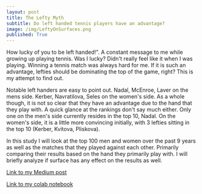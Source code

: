 ```yaml
---
layout: post
title: The Lefty Myth
subtitle: Do left handed tennis players have an advantage?
image: /img/LeftyOnSurfaces.png
published: True
---
```


How lucky of you to be left handed!". A constant message to me while growing up playing tennis. Was I lucky? Didn't really feel like it when I was playing. Winning a tennis match was always hard for me. If it is such an advantage, lefties should be dominating the top of the game, right? This is my attempt to find out.

Notable left handers are easy to point out. Nadal, McEnroe, Laver on the mens side. Kerber, Navratilova, Seles on the women's side. As a whole though, it is not so clear that they have an advantage due to the hand that they play with. A quick glance at the rankings don't say much either. Only one on the men's side currently resides in the top 10, Nadal. On the women's side, it is a little more convincing initially, with 3 lefties sitting in the top 10 (Kerber, Kvitova, Pliskova). 

In this study I will look at the top 100 men and women over the past 9 years as well as the matches that they played against each other. Primarily comparing their results based on the hand they primarily play with. I will briefly analyze if surface has any effect on the results as well.


<a href="https://medium.com/@nmontoy03/the-lefty-myth-do-left-handed-tennis-players-have-an-advantage-4a2805ef4d64">Link to my Medium post</a>

<a href="https://github.com/NicoMontoya/DS-Unit-1-Sprint-5-Data-Storytelling-Blog-Post/blob/master/Project1.ipynb">Link to my colab notebook</a>



